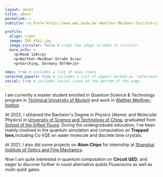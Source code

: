 ```yaml
---
layout: about
title: about
permalink: /
subtitle: <a href='https://www.wmi.badw.de'>Walther-Meißner-Institut</a>

profile:
  align: right
  image: IMG_4561.jpg
  image_circular: false # crops the image to make it circular
  more_info: >
    <p>Room 128</p>
    <p>Walther-Meißner-Straße 8</p>
    <p>Garching, Germany 85748</p>

news: true # includes a list of news items
selected_papers: true # includes a list of papers marked as "selected={true}"
social: true # includes social icons at the bottom of the page
---
```


I am currently a master student enrolled in Quantum Science & Technology program in [Technical University of Munich](https://www.tum.de/) and work in [Walther-Meißner-Institut](https://www.wmi.badw.de). 

At 2022, I obtained the Bachelor's Degree in Physics (Atomic and Molecular Physics) in [University of Science and Technology of China](https://en.ustc.edu.cn/), graduated from [School of the Gifted Young](http://en.scgy.ustc.edu.cn/).
During the undergraduate education, I've been mainly involved in the quantum simulation and computation on **Trapped Ions**,including Cs-VQE on water molecule and discrete time crystals. 

At 2021, I also did some projects on **Atom Chips** for internship at [Shanghai Institute of Optics and Fine Mechanics](http://english.siom.cas.cn/).

Now I am quite interested in quantum computation on **Circuit QED**, and eager to discover further in novel alternative qubits Fluxoniums as well as multi-qubit gates.

